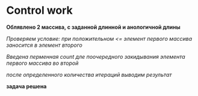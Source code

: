 # Control work

**Облявлено 2 массива, с заданной длинной и анологичной длины**

*Проверяем условие: при положительном <= элемент первого массива заносится в элемент второго*

*Введена перменная count дле поочередного закидывания элемента первого массива во второй*

*после определенного количества итераций выводим результат*

**задача решена**